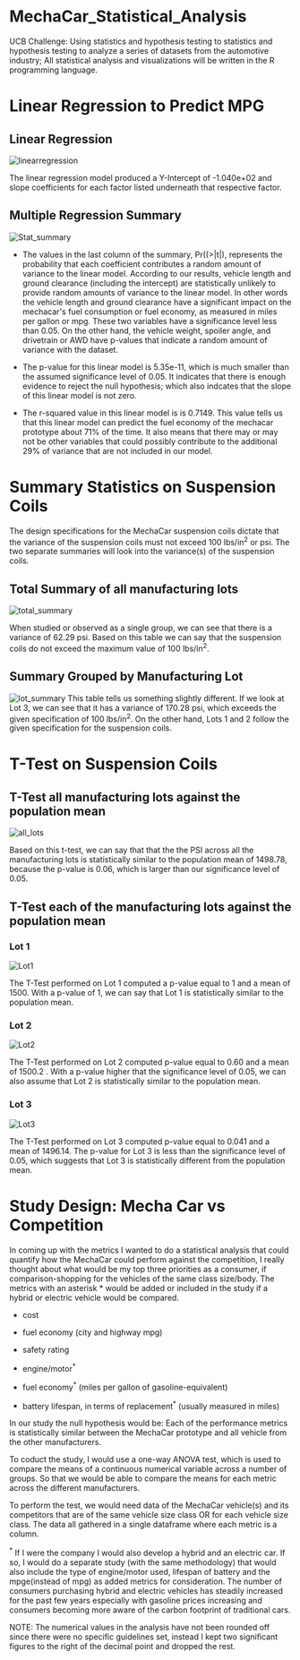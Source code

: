 # MechaCar_Statistical_Analysis
UCB Challenge: Using statistics and hypothesis testing to statistics and hypothesis testing to analyze a series of datasets from the automotive industry; All statistical analysis and visualizations will be written in the R programming language.
 
# Linear Regression to Predict MPG

## Linear Regression
![linearregression](resources/linearregression.png)

The linear regression model produced a Y-Intercept of -1.040e+02 and slope coefficients for each factor listed underneath that respective factor.

## Multiple Regression Summary
![Stat_summary](resources/stat_summary.png)

* The values in the last column of the summary, Pr((>|t|), represents the probability that each coefficient contributes a random amount of variance to the linear model. According to our results, vehicle length and ground clearance (including the intercept) are statistically unlikely to provide random amounts of variance to the linear model. In other words the vehicle length and ground clearance have a significant impact on the mechacar's fuel consumption or fuel economy, as measured in miles per gallon or mpg. These two variables have a significance level less than 0.05. On the other hand, the vehicle weight, spoiler angle, and drivetrain or AWD have p-values that indicate a random amount of variance with the dataset.

* The p-value for this linear model is 5.35e-11, which is much smaller than the assumed significance level of 0.05. It indicates that there is enough evidence to reject the null hypothesis; which also indcates that the slope of this linear model is not zero.

* The r-squared value in this linear model is is 0.7149. This value tells us that this linear model can predict the fuel economy of the mechacar prototype about 71% of the time. It also means that there may or may not be other variables that could possibly contribute to the additional 29% of variance that are not included in our model.

# Summary Statistics on Suspension Coils
The design specifications for the MechaCar suspension coils dictate that the variance of the suspension coils must not exceed 100 lbs/in<sup>2</sup> or psi. The two separate summaries will look into the variance(s) of the suspension coils. 

## Total Summary of all manufacturing lots
![total_summary](resources/total_summary.png)

When studied or observed as a single group, we can see that there is a variance of 62.29 psi. Based on this table we can say that the suspension coils do not exceed the maximum value of 100 lbs/in<sup>2</sup>.

## Summary Grouped by Manufacturing Lot
![lot_summary](resources/Lot_summary.png)
This table tells us something slightly different. If we look at Lot 3, we can see that it has a variance of 170.28 psi, which exceeds the given specification of 100 lbs/in<sup>2</sup>. On the other hand, Lots 1 and 2 follow the given specification for the suspension coils. 

# T-Test on Suspension Coils

## T-Test all manufacturing lots against the population mean
![all_lots](resources/all_lots.png)

Based on this t-test, we can say that that the the PSI across all the manufacturing lots is statistically similar to the population mean of 1498.78, because the p-value is 0.06, which is larger than our significance level of 0.05.

## T-Test each of the manufacturing lots against the population mean 

### Lot 1
![Lot1](resources/Lot1.png)

The T-Test performed on Lot 1 computed a p-value equal to 1 and a mean of 1500. With a p-value of 1, we can say that Lot 1 is statistically similar to the population mean.
 
### Lot 2
![Lot2](resources/Lot2.png)

The T-Test performed on Lot 2 computed p-value equal to 0.60 and a mean of 1500.2 . With a p-value higher that the significance level of 0.05, we can also assume that Lot 2 is statistically similar to the population mean.

### Lot 3
![Lot3](resources/Lot3.png)

The T-Test performed on Lot 3 computed p-value equal to 0.041 and a mean of 1496.14. The p-value for Lot 3 is less than the significance level of 0.05, which suggests that Lot 3 is statistically different from the population mean.
 
# Study Design: Mecha Car vs Competition
 
In coming up with the metrics I wanted to do a statistical analysis that could quantify how the MechaCar could perform against the competition, I really thought about what would be my top three priorities as a consumer, if comparison-shopping for the vehicles of the same class size/body. The metrics with an asterisk * would be added or included in the study if a hybrid or electric vehicle would be compared.
* cost
* fuel economy (city and highway mpg)
* safety rating

* engine/motor<sup>*</sup>
* fuel economy<sup>*</sup> (miles per gallon of gasoline-equivalent)
* battery lifespan, in terms of replacement<sup>*</sup> (usually measured in miles)

In our study the null hypothesis would be: Each of the  performance metrics is statistically similar between the MechaCar prototype and all vehicle from the other manufacturers.

To coduct the study, I would use a one-way ANOVA test, which is used to compare the means of a continuous numerical variable across a number of groups.
So that we would be able to compare the means for each metric across the different manufacturers.

To perform the test, we would need data of the MechaCar vehicle(s) and its competitors that are of the same vehicle size class OR for each vehicle size class. The data all gathered in a single dataframe where each metric is a column.

<sup>*</sup> If I were the company I would also develop a hybrid and an electric car. If so, I would do a separate study (with the same methodology) that would also include the type of engine/motor used, lifespan of battery and the mpge(instead of mpg) as added metrics for consideration. The number of consumers purchasing hybrid and electric vehicles has steadily increased for the past few years especially with gasoline prices increasing and consumers becoming more aware of the carbon footprint of traditional cars. 

NOTE: The numerical values in the analysis have not been rounded off since there were no specific guidelines set, instead I kept two significant figures to the right of the decimal point and dropped the rest.

